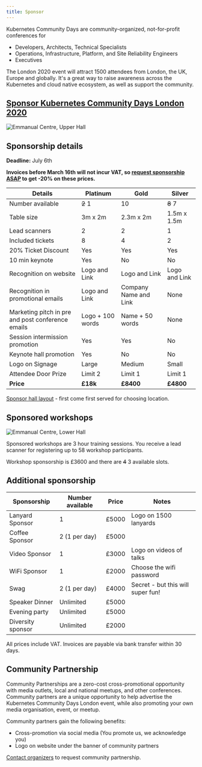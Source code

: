 ```yaml
---
title: Sponsor
---
```


Kubernetes Community Days are community-organized, not-for-profit conferences for

   * Developers, Architects, Technical Specialists
   * Operations, Infrastructure, Platform, and Site Reliability Engineers
   * Executives

The London 2020 event will attract 1500 attendees from London, the UK, Europe and globally. It's a great way to raise awareness across the Kubernetes and cloud native ecosystem, as well as support the community.

## [Sponsor Kubernetes Community Days London 2020](https://form.jotform.com/200432186845050)

![Emmanual Centre, Upper Hall](https://images.squarespace-cdn.com/content/v1/5bf7dd8775f9ee8d5a2783c7/1542973505321-4JFHAY0I0EYXVHTBIMQJ/ke17ZwdGBToddI8pDm48kDCUkWATuGt6znLiRApwHYxZw-zPPgdn4jUwVcJE1ZvWQUxwkmyExglNqGp0IvTJZUJFbgE-7XRK3dMEBRBhUpy_rfsz2m03nseFLnJOsdshZO2Q1byn5TEbeFJufCPTiLRAOCtAt559iEboZGAVP-8/upper-hall.jpg)

## Sponsorship details

**Deadline:** July 6th

**Invoices before March 16th will not incur VAT, so [request sponsorship ASAP](https://form.jotform.com/200432186845050) to get -20% on these prices.**


Details                           | Platinum | Gold      | Silver
----------------------------------|----------|-----------|----------
Number available                  | ~~2~~ 1  | 10        | ~~8~~ 7
Table size                        | 3m x 2m  | 2.3m x 2m | 1.5m x 1.5m
Lead scanners                     | 2        | 2         | 1
Included tickets                  | 8        | 4         | 2
20% Ticket Discount               | Yes      | Yes       | Yes
10 min keynote                    | Yes      | No        | No
Recognition on website            | Logo and Link      | Logo and Link        | Logo and Link
Recognition in promotional emails | Logo and Link      | Company Name and Link        | None
Marketing pitch in pre and post conference emails | Logo + 100 words      | Name + 50 words        | None
Session intermission promotion    | Yes      | Yes        | No
Keynote hall promotion            | Yes      | No        | No
Logo on Signage                   | Large    | Medium    | Small
Attendee Door Prize               | Limit 2  | Limit 1   | Limit 1
**Price**                         | **£18k** | **£8400**  | **£4800**

[Sponsor hall layout](https://docs.google.com/presentation/d/1uuCvtOIM-isUd5aLQEhC6P6KSS0-93y2Q70kehqC3w4/edit#slide=id.g76a82254d0_1_0) - first come first served for choosing location.


## Sponsored workshops

![Emmanual Centre, Lower Hall](https://images.squarespace-cdn.com/content/v1/5bf7dd8775f9ee8d5a2783c7/1542973540805-1XNQZXXARIK6EL8BZY10/ke17ZwdGBToddI8pDm48kDCUkWATuGt6znLiRApwHYxZw-zPPgdn4jUwVcJE1ZvWQUxwkmyExglNqGp0IvTJZUJFbgE-7XRK3dMEBRBhUpy_rfsz2m03nseFLnJOsdshZO2Q1byn5TEbeFJufCPTiLRAOCtAt559iEboZGAVP-8/lower-hall.jpg)

Sponsored workshops are 3 hour training sessions. You receive a lead scanner for registering up to 58 workshop participants.

Workshop sponsorship is £3600 and there are ~~4~~ 3 available slots.

## Additional sponsorship

Sponsorship       | Number available | Price | Notes
------------------|------------------|-------| ---------------------
Lanyard Sponsor   | 1                | £5000 | Logo on 1500 lanyards
Coffee Sponsor    | 2 (1 per day)    | £5000 |
Video Sponsor     | 1                | £3000 | Logo on videos of talks
WiFi Sponsor      | 1                | £2000 | Choose the wifi password
Swag              | 2 (1 per day)    | £4000 | Secret - but this will super fun!
Speaker Dinner    | Unlimited        | £5000 |
Evening party     | Unlimited        | £5000 |
Diversity sponsor | Unlimited        | £2000 |

All prices include VAT. Invoices are payable via bank transfer within 30 days.

## Community Partnership

Community Partnerships are a zero-cost cross-promotional opportunity with media outlets, local and national meetups, and other conferences. Community partners are a unique opportunity to help advertise the Kubernetes Community Days London event, while also promoting your own media organisation, event, or meetup.

Community partners gain the following benefits:

* Cross-promotion via social media (You promote us, we acknowledge you)
* Logo on website under the banner of community partners

[Contact organizers](mailto:organizers-london@kubernetescommunitydays.org) to request community partnership.

